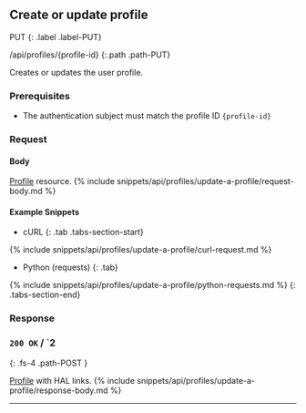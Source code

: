 ## Create or update profile

PUT
{: .label .label-PUT}

/api/profiles/{profile-id}
{:.path .path-PUT}

Creates or updates the user profile.

### Prerequisites

- The authentication subject must match the profile ID `{profile-id}`

### Request

#### Body
[Profile](#profile) resource.
{% include snippets/api/profiles/update-a-profile/request-body.md %}

#### Example Snippets
- cURL
{: .tab .tabs-section-start}

{% include snippets/api/profiles/update-a-profile/curl-request.md %}

- Python (requests)
{: .tab}

{% include snippets/api/profiles/update-a-profile/python-requests.md %}
{: .tabs-section-end}

### Response
### `200 OK` / `2
{: .fs-4 .path-POST }

[Profile](#profile) with HAL links.
{% include snippets/api/profiles/update-a-profile/response-body.md %}

---
